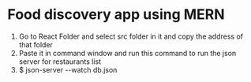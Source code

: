 # Food discovery app using MERN

1. Go to React Folder and select src folder in it and copy the address of that folder
2. Paste it in command window and run this command to run the json server for restaurants list
3. $ json-server --watch db.json
